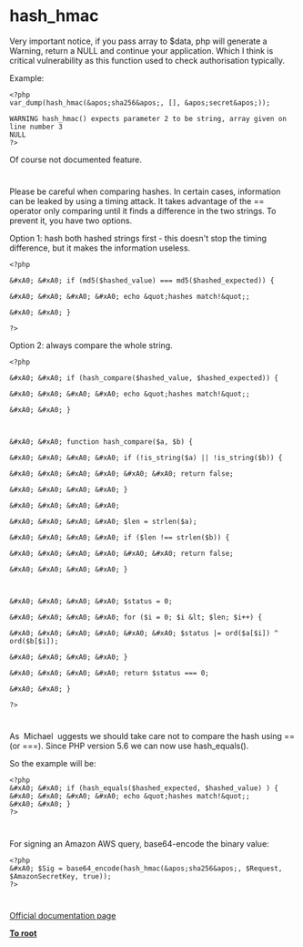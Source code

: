 # hash_hmac





Very important notice, if you pass array to $data, php will generate a Warning, return a NULL and continue your application. Which I think is critical vulnerability as this function used to check authorisation typically.

Example:


```
<?php
var_dump(hash_hmac(&apos;sha256&apos;, [], &apos;secret&apos;));

WARNING hash_hmac() expects parameter 2 to be string, array given on line number 3
NULL
?>
```

Of course not documented feature.

  

#



Please be careful when comparing hashes. In certain cases, information can be leaked by using a timing attack. It takes advantage of the == operator only comparing until it finds a difference in the two strings. To prevent it, you have two options.



Option 1: hash both hashed strings first - this doesn&apos;t stop the timing difference, but it makes the information useless.





```
<?php

&#xA0; &#xA0; if (md5($hashed_value) === md5($hashed_expected)) {

&#xA0; &#xA0; &#xA0; &#xA0; echo &quot;hashes match!&quot;;

&#xA0; &#xA0; }

?>
```




Option 2: always compare the whole string.





```
<?php

&#xA0; &#xA0; if (hash_compare($hashed_value, $hashed_expected)) {

&#xA0; &#xA0; &#xA0; &#xA0; echo &quot;hashes match!&quot;;

&#xA0; &#xA0; }



&#xA0; &#xA0; function hash_compare($a, $b) {

&#xA0; &#xA0; &#xA0; &#xA0; if (!is_string($a) || !is_string($b)) {

&#xA0; &#xA0; &#xA0; &#xA0; &#xA0; &#xA0; return false;

&#xA0; &#xA0; &#xA0; &#xA0; }

&#xA0; &#xA0; &#xA0; &#xA0; 

&#xA0; &#xA0; &#xA0; &#xA0; $len = strlen($a);

&#xA0; &#xA0; &#xA0; &#xA0; if ($len !== strlen($b)) {

&#xA0; &#xA0; &#xA0; &#xA0; &#xA0; &#xA0; return false;

&#xA0; &#xA0; &#xA0; &#xA0; }



&#xA0; &#xA0; &#xA0; &#xA0; $status = 0;

&#xA0; &#xA0; &#xA0; &#xA0; for ($i = 0; $i &lt; $len; $i++) {

&#xA0; &#xA0; &#xA0; &#xA0; &#xA0; &#xA0; $status |= ord($a[$i]) ^ ord($b[$i]);

&#xA0; &#xA0; &#xA0; &#xA0; }

&#xA0; &#xA0; &#xA0; &#xA0; return $status === 0;

&#xA0; &#xA0; }

?>
```



  

#



As&#xA0; Michael&#xA0; uggests we should take care not to compare the hash using == (or ===). Since PHP version 5.6 we can now use hash_equals().

So the example will be:



```
<?php
&#xA0; &#xA0; if (hash_equals($hashed_expected, $hashed_value) ) {
&#xA0; &#xA0; &#xA0; &#xA0; echo &quot;hashes match!&quot;;
&#xA0; &#xA0; }
?>
```



  

#



For signing an Amazon AWS query, base64-encode the binary value:



```
<?php
&#xA0; $Sig = base64_encode(hash_hmac(&apos;sha256&apos;, $Request, $AmazonSecretKey, true));
?>
```



  

#

[Official documentation page](https://www.php.net/manual/en/function.hash-hmac.php)

**[To root](/README.md)**